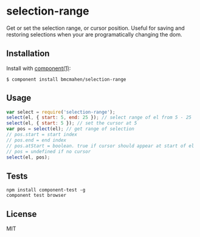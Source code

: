 
# selection-range

  Get or set the selection range, or cursor position. Useful for saving and restoring selections when your are programatically changing the dom.

## Installation

  Install with [component(1)](http://component.io):

    $ component install bmcmahen/selection-range

## Usage

```javascript
var select = require('selection-range');
select(el, { start: 5, end: 25 }); // select range of el from 5 - 25
select(el, { start: 5 }); // set the cursor at 5
var pos = select(el); // get range of selection
// pos.start = start index
// pos.end = end index
// pos.atStart = boolean. true if cursor should appear at start of el
// pos = undefined if no cursor
select(el, pos);
```

## Tests

```
npm install component-test -g
component test browser
```

## License

  MIT
